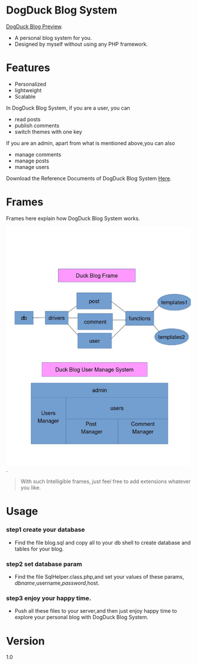 # DogDuck Blog System
[DogDuck Blog Preview](https://www.dogduck.lol).

 - A personal blog system for you.
 - Designed by myself without using any PHP framework.

# Features
- Personalized
- lightweight
- Scalable

In DogDuck Blog System, if you are a user, you can

- read posts
- publish comments
- switch themes with one key

If you are an admin, 
apart from what is mentioned above,you can also
- manage comments
- manage posts
- manage users

Download the Reference Documents of DogDuck Blog System [Here](www.doc.com).


# Frames
Frames here explain how DogDuck Blog System works.

<img src='src/blogFrame.jpg' />.

> With  such Intelligible frames, just feel free to add extensions whatever you like.

# Usage
### step1  create your database
- 
    Find the file blog.sql and copy all to your db shell to create database and tables for your blog. 
###  step2  set database param
-
    Find the file SqlHelper.class.php,and set your values of these params, $dbname,$username,$password,$host.
### step3   enjoy your happy time.
-
    Push all these files to your server,and then just enjoy happy time to explore your personal blog with  DogDuck Blog System.

# Version 
1.0







